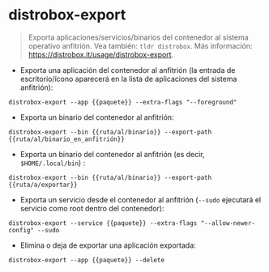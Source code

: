 # distrobox-export

> Exporta aplicaciones/servicios/binarios del contenedor al sistema operativo anfitrión. Vea también: `tldr distrobox`.
> Más información: <https://distrobox.it/usage/distrobox-export>.

- Exporta una aplicación del contenedor al anfitrión (la entrada de escritorio/ícono aparecerá en la lista de aplicaciones del sistema anfitrión):

`distrobox-export --app {{paquete}} --extra-flags "--foreground"`

- Exporta un binario del contenedor al anfitrión:

`distrobox-export --bin {{ruta/al/binario}} --export-path {{ruta/al/binario_en_anfitrión}}`

- Exporta un binario del contenedor al anfitrión (es decir, `$HOME/.local/bin`) :

`distrobox-export --bin {{ruta/al/binario}} --export-path {{ruta/a/exportar}}`

- Exporta un servicio desde el contenedor al anfitrión (`--sudo` ejecutará el servicio como root dentro del contenedor):

`distrobox-export --service {{paquete}} --extra-flags "--allow-newer-config" --sudo`

- Elimina o deja de exportar una aplicación exportada:

`distrobox-export --app {{paquete}} --delete`
